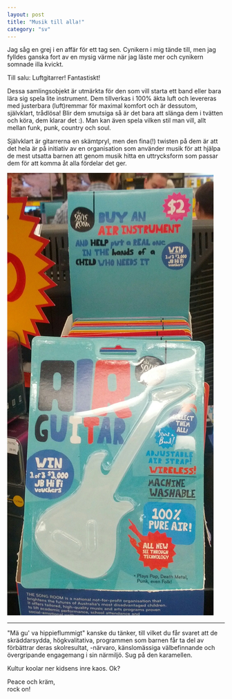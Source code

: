 ```yaml
---
layout: post
title: "Musik till alla!"
category: "sv"
---
```

Jag såg en grej i en affär för ett tag sen. Cynikern i mig tände till, men jag
fylldes ganska fort av en mysig värme när jag läste mer och cynikern somnade
illa kvickt.

<div class="container-fluid">
    <div class="row-fluid">
        <div class="span6" markdown="1">
Till salu: Luftgitarrer! Fantastiskt!

Dessa samlingsobjekt är utmärkta för den som vill starta ett band eller bara
lära sig spela lite instrument. Dem tillverkas i 100% äkta luft och levereras
med justerbara (luft)remmar för maximal komfort och är dessutom, självklart,
trådlösa! Blir dem smutsiga så är det bara att slänga dem i tvätten och köra,
dem klarar det :). Man kan även spela vilken stil man vill, allt mellan funk,
punk, country och soul.

Självklart är gitarrerna en skämtpryl, men den fina(!) twisten på dem är att
det hela är på initiativ av en organisation som använder musik för att hjälpa
de mest utsatta barnen att genom musik hitta en uttrycksform som passar dem för
att komma åt alla fördelar det ger.
        </div>
        <div class="span6"><img src="/img/131107/IMG_20131028_070840.JPG" /></div>
    </div>
</div>

<hr />

"Mä gu' va hippieflummigt" kanske du tänker, till vilket du får svaret att de
skräddarsydda, högkvalitativa, programmen som barnen får ta del av förbättrar
deras skolresultat, -närvaro, känslomässiga välbefinnande och övergripande
engagemang i sin närmiljö. Sug på den karamellen.

Kultur koolar ner kidsens inre kaos. Ok?

Peace och kräm,<br />rock on!
